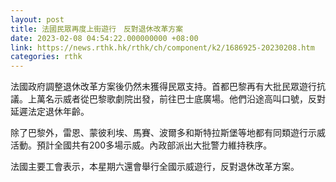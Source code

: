 ```yaml
---
layout: post
title: 法國民眾再度上街遊行　反對退休改革方案
date: 2023-02-08 04:54:22.000000000 +08:00
link: https://news.rthk.hk/rthk/ch/component/k2/1686925-20230208.htm
categories: rthk
---
```


法國政府調整退休改革方案後仍然未獲得民眾支持。首都巴黎再有大批民眾遊行抗議。上萬名示威者從巴黎歌劇院出發，前往巴士底廣場。他們沿途高叫口號，反對延遲法定退休年齡。

除了巴黎外，雷恩、蒙彼利埃、馬賽、波爾多和斯特拉斯堡等地都有同類遊行示威活動。預計全國共有200多場示威。內政部派出大批警力維持秩序。

法國主要工會表示，本星期六還會舉行全國示威遊行，反對退休改革方案。
